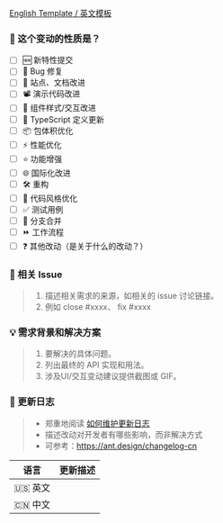 <!--
首先，感谢你的贡献！😄

新特性请提交至 feature 分支，其余可提交至 master 分支。
在维护者审核通过后会合并。
请确保填写以下 pull request 的信息，谢谢！~
-->

[English Template / 英文模板](https://github.com/ant-design/ant-design/blob/master/.github/PULL_REQUEST_TEMPLATE.md?plain=1)

### 🤔 这个变动的性质是？

- [ ] 🆕 新特性提交
- [ ] 🐞 Bug 修复
- [ ] 📝 站点、文档改进
- [ ] 📽️ 演示代码改进
- [ ] 💄 组件样式/交互改进
- [ ] 🤖 TypeScript 定义更新
- [ ] 📦 包体积优化
- [ ] ⚡️ 性能优化
- [ ] ⭐️ 功能增强
- [ ] 🌐 国际化改进
- [ ] 🛠 重构
- [ ] 🎨 代码风格优化
- [ ] ✅ 测试用例
- [ ] 🔀 分支合并
- [ ] ⏩ 工作流程
- [ ] ❓ 其他改动（是关于什么的改动？）

### 🔗 相关 Issue

> 1. 描述相关需求的来源，如相关的 issue 讨论链接。
> 2. 例如 close #xxxx、 fix #xxxx

### 💡 需求背景和解决方案

> 1. 要解决的具体问题。
> 2. 列出最终的 API 实现和用法。
> 3. 涉及UI/交互变动建议提供截图或 GIF。

### 📝 更新日志

> - 郑重地阅读 [如何维护更新日志](https://keepachangelog.com/zh-CN/1.1.0/)
> - 描述改动对开发者有哪些影响，而非解决方式
> - 可参考：https://ant.design/changelog-cn

| 语言    | 更新描述 |
| ------- | -------- |
| 🇺🇸 英文 |          |
| 🇨🇳 中文 |          |
